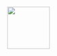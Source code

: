 <br>
<div align="center">
<img height="100" src="https://frontdeskhelpers.com/es/wp-content/uploads/sites/2/2021/10/golang-1024x578.png" />
</div>
<br>
